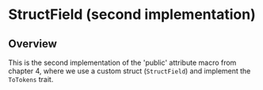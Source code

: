 # StructField (second implementation)

## Overview

This is the second implementation of the 'public' attribute macro from chapter
4, where we use a custom struct (`StructField`) and implement the `ToTokens`
trait.
